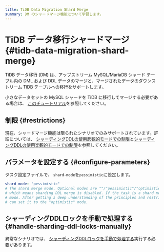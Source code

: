 ```yaml
---
title: TiDB Data Migration Shard Merge
summary: DM のシャードマージ機能について学習します。
---
```


# TiDB データ移行シャードマージ {#tidb-data-migration-shard-merge}

TiDB データ移行 (DM) は、アップストリーム MySQL/MariaDB シャード テーブル内の DML および DDL データのマージと、マージされたデータのダウンストリーム TiDB テーブルへの移行をサポートします。

小さなデータセットの MySQL シャードを TiDB に移行してマージする必要がある場合は、 [このチュートリアル](/migrate-small-mysql-shards-to-tidb.md)を参照してください。

## 制限 {#restrictions}

現在、シャードマージ機能は限られたシナリオでのみサポートされています。詳細については、 [シャーディングDDLの使用悲観的モードでの制限](/dm/feature-shard-merge-pessimistic.md#restrictions)と[シャーディングDDLの使用楽観的モードでの制限](/dm/feature-shard-merge-optimistic.md#restrictions)を参照してください。

## パラメータを設定する {#configure-parameters}

タスク設定ファイルで、 `shard-mode`を`pessimistic`に設定します。

```yaml
shard-mode: "pessimistic"
# The shard merge mode. Optional modes are ""/"pessimistic"/"optimistic". The "" mode is used by default
# which means sharding DDL merge is disabled. If the task is a shard merge task, set it to the "pessimistic"
# mode. After getting a deep understanding of the principles and restrictions of the "optimistic" mode, you
# can set it to the "optimistic" mode.
```

## シャーディングDDLロックを手動で処理する {#handle-sharding-ddl-locks-manually}

異常なシナリオでは、 [シャーディングDDLロックを手動で処理する](/dm/manually-handling-sharding-ddl-locks.md)実行する必要があります。
